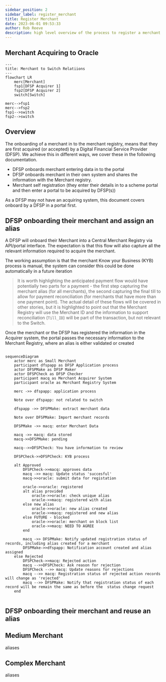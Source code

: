```yaml
---  
sidebar_position: 2  
sidebar_label: register_merchant
title: Register Merchant
date: 2023-06-01 09:53:33
author: Rob Reeve
description: high level overview of the process to register a merchant
---  
```


## Merchant Acquiring to Oracle

```mermaid
---
title: Merchant to Switch Relatiions
---
flowchart LR
    merc[Merchant]
    fsp1[DFSP Acquirer 1]
    fsp2[DFSP Acquirer 2]
    switch[Switch]

merc-->fsp1
merc-->fsp2
fsp1-->switch
fsp2-->switch

```

## Overview

The onboarding of a merchant in to the merchant registry, means that they are first acquired (or accepted) by a Digital Financial Service Provider (DFSP). We achieve this in different ways, we cover these in the following documentation.

- DFSP onboards merchant entering data in to the portal
- DFSP onboards merchant in their own system and shares the information with the Merchant registry.
- Merchant self registration (they enter their details in to a scheme portal and then enter a portal to be acquired by DFSP(s))

As a DFSP may not have an acquiring system, this document covers onboard by a DFSP in a portal first. 

## DFSP onboarding their merchant and assign an alias  

A DFSP will onboard their Merchant into a Central Merchant Registry via API/portal interface. The expectation is that this flow will also capture all the relevant information required to acquire the merchant.

The working assumption is that the merchant Know your Business (KYB) process is manual, the system can consider this could be done automatically in a future iteration

> It is worth highlighting the anticipated payment flow would have potentially two parts for a payment - the first step capturing the merchant alias (for all merchants), the second capturing the final till to allow for payment reconciliation (for merchants that have more than one payment point). The actual detail of these flows will be covered in other stories, but it is highlighted to point out that the Merchant Registry will use the Merchant ID and the information to support reconciliation (```Till_ID```) will be part of the transaction, but not relevant to the Switch.

Once the merchant or the DFSP has registered the information in the Acquirer system, the portal passes the necessary information to the Merchant Registry, where an alias is either validated or created

```mermaid

sequenceDiagram
    actor merc as Small Merchant
    participant dfspapp as DFSP Application process
    actor DFSPMake as DFSP Maker
    actor DFSPCheck as DFSP Checker
    participant macq as Merchant Acquirer System
    participant oracle as Merchant Registry System

    merc ->> dfspapp: application process 
    
    Note over dfspapp: not related to switch

    dfspapp ->> DFSPMake: extract merchant data
    
    Note over DFSPMake: Import merchant records

    DFSPMake ->> macq: enter Merchant Data

    macq ->> macq: data stored
    macq->>DFSPMake: pending

    macq-->>DFSPCheck: You have information to review

    DFSPCheck->>DFSPCheck: KYB process

    alt Approved
        DFSPCheck->>macq: approves data
        macq ->> macq: Update status 'succesful'
        macq->>oracle: submit data for registation

        oracle->>oracle: registered
        alt alias provided
            oracle->>oracle: check unique alias
            oracle->>macq: registered with alias
        else new alias
            oracle->>oracle: new alias created
            oracle->>macq: registered and new alias
        else FUTURE - blocked
            oracle->>oracle: merchant on block list
            oracle->>macq: NEED TO AGREE
        end

        macq ->> DFSPMake: Notify updated registration status of records, including alias created for a merchant
        DFSPMake->>dfspapp: Notification account created and alias assigned
    else Rejected
        DFSPCheck->>macq: Rejected action
        macq -->>DFSPCheck: Ask reason for rejection
        DFSPCheck -->> macq: Update reasons for rejections
        macq -->> macq: Registration status of rejected action records will change as 'rejected'
        macq -->> DFSPMake: Notify that registration status of each record will be remain the same as before the  status change request    
    end
    
```

## DFSP onboarding their merchant and reuse an alias  

## Medium Merchant

aliases

## Complex Merchant

aliases
